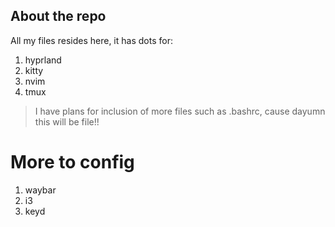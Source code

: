## About the repo 
All my files resides here, it has dots for: 

1. hyprland 
2. kitty 
3. nvim 
4. tmux

> I have plans for inclusion of more files such as .bashrc, cause dayumn this will be file!!

# More to config
1. waybar 
2. i3
3. keyd 
